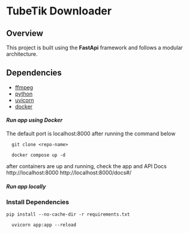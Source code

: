 # TubeTik Downloader

## **Overview**
This project is built using the **FastApi** framework and follows a modular architecture.


## **Dependencies**
- [ffmpeg](#ffmpeg)
- [python](#python)
- [uvicorn](#uvicorn)
- [docker](#docker)

#### ***Run app using Docker***
The default port is localhost:8000 after running the command below
```
  git clone <repo-name>
```
```
  docker compose up -d
```
after containers are up and running, check the app and API Docs
http://localhost:8000
http://localhost:8000/docs#/


#### ***Run app locally***
### Install Dependencies
```
pip install --no-cache-dir -r requirements.txt
```
```
  uvicorn app:app --reload
```

